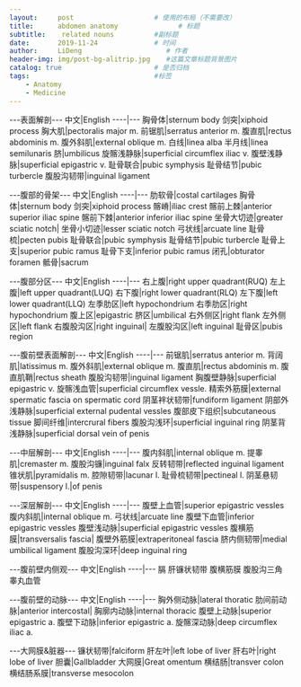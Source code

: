 ```yaml
---
layout:     post                    # 使用的布局（不需要改）
title:      abdomen anatomy               # 标题 
subtitle:    related nouns          #副标题
date:       2019-11-24              # 时间
author:     LiDeng                     # 作者
header-img: img/post-bg-alitrip.jpg    #这篇文章标题背景图片
catalog: true                       # 是否归档
tags:                               #标签
    - Anatomy
    - Medicine
---
```

---表面解剖---
中文|English
----|---
胸骨体|sternum body
剑突|xiphoid process
胸大肌|pectoralis major m.
前锯肌|serratus anterior m.
腹直肌|rectus abdominis m.
腹外斜肌|external oblique m.
白线|linea alba
半月线|linea semilunaris
脐|umbilicus
旋髂浅静脉|superficial circumflex iliac v.
腹壁浅静脉|superficial epigastric v.
耻骨联合|pubic symphysis
耻骨结节|pubic turbercle
腹股沟韧带|inguinal ligament

---腹部的骨架---
中文|English
----|---
肋软骨|costal cartilages
胸骨体|sternum body
剑突|xiphoid process
髂嵴|iliac crest
髂前上棘|anterior superior iliac spine
髂前下棘|anterior inferior iliac spine
坐骨大切迹|greater sciatic notch|
坐骨小切迹|lesser sciatic notch
弓状线|arcuate line
耻骨梳|pecten pubis
耻骨联合|pubic symphysis
耻骨结节|pubic turbercle
耻骨上支|superior pubic ramus
耻骨下支|inferior pubic ramus
闭孔|obturator foramen
骶骨|sacrum

---腹部分区---
中文|English
----|---
右上腹|right upper quadrant(RUQ)
左上腹|left upper quadrant(LUQ)
右下腹|right lower quadrant(RLQ)
左下腹|left lower quadrant(LLQ)
左季肋区|left hypochondrium
右季肋区|right hypochondrium
腹上区|epigastric
脐区|umbilical
右外侧区|right flank
左外侧区|left flank
右腹股沟区|right inguinal|
左腹股沟区|left inguinal
耻骨区|pubis region

---腹前壁表面解剖---
中文|English
----|---
前锯肌|serratus anterior m.
背阔肌|latissimus m.
腹外斜肌|external oblique m.
腹直肌|rectus abdominis m.
腹直肌鞘|rectus sheath
腹股沟韧带|inguinal ligament
胸腹壁静脉|superficial epigastric v.
旋髂浅血管|superficial circumflex vessle.
精索外筋膜|external spermatic fascia on spermatic cord
阴茎袢状韧带|fundiform ligament
阴部外浅静脉|superficial external pudental vessles
腹部皮下组织|subcutaneous tissue
脚间纤维|intercrural fibers
腹股沟浅环|superficial inguinal ring
阴茎背浅静脉|superficial dorsal vein of penis

---中层解剖---
中文|English
----|---
腹内斜肌|internal oblique m.
提睾肌|cremaster m.
腹股沟镰|inguinal falx
反转韧带|reflected inguinal ligament
锥状肌|pyramidalis m.
腔隙韧带|lacunar l.
耻骨梳韧带|pectineal l.
阴茎悬韧带|suspensory l.|of penis

---深层解剖---
中文|English
----|---
腹壁上血管|superior epigastric vessles
腹内斜肌|internal oblique m.
弓状线|arcuate line
腹壁下血管|inferior epigastric vessles
腹壁浅动脉|superficial epigastric vessles
腹横筋膜|transversalis fascia|
腹壁外筋膜|extraperitoneal fascia
脐内侧韧带|medial umbilical ligament
腹股沟深环|deep inguinal ring

---腹前壁内侧观---
中文|English
----|---
膈
肝镰状韧带
腹横筋膜
腹股沟三角
睾丸血管

---腹前壁的动脉---
中文|English
----|---
胸外侧动脉|lateral thoratic
肋间前动脉|anterior intercostal|
胸廓内动脉|internal thoracic
腹壁上动脉|superior epigastric a.
腹壁下动脉|inferior epigastric a.
旋髂深动脉|deep circumflex iliac a.

---大网膜&脏器---
镰状韧带|falciform
肝左叶|left lobe of liver
肝右叶|right lobe of liver
胆囊|Gallbladder
大网膜|Great omentum
横结肠|transver colon
横结肠系膜|transverse mesocolon




